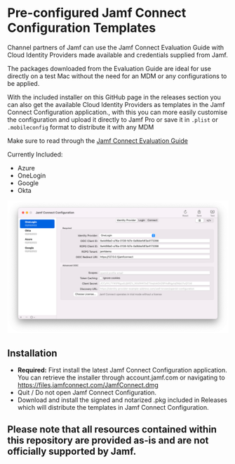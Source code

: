# Pre-configured Jamf Connect Configuration Templates
Channel partners of Jamf can use the Jamf Connect Evaluation Guide with Cloud Identity Providers made available and credentials supplied from Jamf.

The packages downloaded from the Evaluation Guide are ideal for use directly on a test Mac without the need for an MDM or any configurations to be applied.

With the included installer on this GitHub page in the releases section you can also get the available Cloud Identity Providers as templates in the Jamf Connect Configuration application., with this you can more easily customise the configuration and upload it directly to Jamf Pro or save it in `.plist` or `.mobileconfig` format to distribute it with any MDM

Make sure to read through the [Jamf Connect Evaluation Guide](https://docs.jamf.com/jamf-connect/evaluation-guide/index.html)

Currently Included:
* Azure
* OneLogin
* Google
* Okta

![](https://github.com/jamf/Jamf-Connect-Configurations-Templates/blob/main/images/JCC.png)

## Installation

* **Required:** First install the latest Jamf Connect Configuration application. You can retrieve the installer through account.jamf.com or navigating to https://files.jamfconnect.com/JamfConnect.dmg
* Quit / Do not open Jamf Connect Configuration.
* Download and install the signed and notarized .pkg included in Releases which will distribute the templates in Jamf Connect Configuration.

## Please note that all resources contained within this repository are provided as-is and are not officially supported by Jamf.